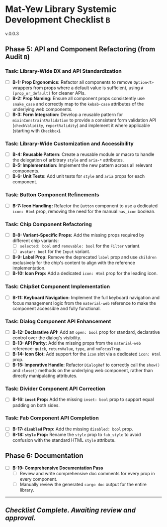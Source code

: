 # Mat-Yew Library Systemic Development Checklist `B`
v.0.0.3

## Phase 5: API and Component Refactoring (from Audit `B`)

### Task: Library-Wide DX and API Standardization
- [ ] **B-1: Prop Ergonomics:** Refactor all components to remove `Option<T>` wrappers from props where a default value is sufficient, using `#[prop_or_default]` for cleaner APIs.
- [ ] **B-2: Prop Naming:** Ensure all component props consistently use `snake_case` and correctly map to the `kebab-case` attributes of the underlying web components.
- [ ] **B-3: Form Integration:** Develop a reusable pattern for `mixinConstraintValidation` to provide a consistent form validation API (`checkValidity`, `reportValidity`) and implement it where applicable (starting with `Checkbox`).

### Task: Library-Wide Customization and Accessibility
- [ ] **B-4: Reusable Pattern:** Create a reusable module or macro to handle the delegation of arbitrary `style` and `aria-*` attributes.
- [ ] **B-5: Implementation:** Implement the new pattern across all relevant components.
- [ ] **B-6: Unit Tests:** Add unit tests for `style` and `aria` props for each component.

### Task: Button Component Refinements
- [ ] **B-7: Icon Handling:** Refactor the `Button` component to use a dedicated `icon: Html` prop, removing the need for the manual `has_icon` boolean.

### Task: Chip Component Refactoring
- [ ] **B-8: Variant-Specific Props:** Add the missing props required by different chip variants:
    - [ ] `selected: bool` and `removable: bool` for the `Filter` variant.
    - [ ] `avatar: bool` for the `Input` variant.
- [ ] **B-9: Label Prop:** Remove the deprecated `label` prop and use `children` exclusively for the chip's content to align with the reference implementation.
- [ ] **B-10: Icon Prop:** Add a dedicated `icon: Html` prop for the leading icon.

### Task: ChipSet Component Implementation
- [ ] **B-11: Keyboard Navigation:** Implement the full keyboard navigation and focus management logic from the `material-web` reference to make the component accessible and fully functional.

### Task: Dialog Component API Enhancement
- [ ] **B-12: Declarative API:** Add an `open: bool` prop for standard, declarative control over the dialog's visibility.
- [ ] **B-13: API Parity:** Add the missing props from the `material-web` reference: `quick`, `returnValue`, `type`, and `noFocusTrap`.
- [ ] **B-14: Icon Slot:** Add support for the `icon` slot via a dedicated `icon: Html` prop.
- [ ] **B-15: Imperative Handle:** Refactor `DialogRef` to correctly call the `show()` and `close()` methods on the underlying web component, rather than directly manipulating attributes.

### Task: Divider Component API Correction
- [ ] **B-16: `inset` Prop:** Add the missing `inset: bool` prop to support equal padding on both sides.

### Task: Fab Component API Completion
- [ ] **B-17: `disabled` Prop:** Add the missing `disabled: bool` prop.
- [ ] **B-18: `style` Prop:** Rename the `style` prop to `fab_style` to avoid confusion with the standard HTML `style` attribute.

## Phase 6: Documentation
- [ ] **B-19: Comprehensive Documentation Pass**
  - [ ] Review and write comprehensive doc comments for every prop in every component.
  - [ ] Manually review the generated `cargo doc` output for the entire library.

---
_**Checklist Complete. Awaiting review and approval.**_
---